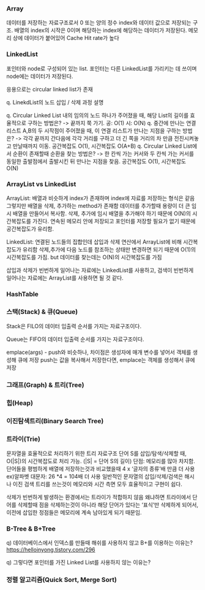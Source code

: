 ### Array
데이터를 저장하는 자료구조로서 0 또는 양의 정수 index와 데이터 값으로 저장되는 구조. 배열의 index의 시작은 0이며 해당하는 index에 해당하는 데이터가 저장된다.
메모리 상에 데이터가 붙어있어 Cache Hit rate가 높다




### LinkedList
포인터와 node로 구성되어 있는 list. 포인터는 다른 LinkedList를 가리키는 데 쓰이며 node에는 데이터가 저장된다. 

응용으로는 circular linked list가 존재

q.
LinekdList의 노드 삽입 / 삭제 과정 설명

q.
Circular Linked List 내의 임의의 노드 하나가 주어졌을 때, 해당 List의 길이를 효율적으로 구하는 방법은?
-> 끝까지 쭉 가기. 공: O(1) 시: O(N)
q.
중간에 만나는 연결 리스트 A,B의 두 시작점이 주어졌을 때, 이 연결 리스트가 만나는 지점을 구하는 방법은?
-> 각각 끝까지 간다음에 각각 거리를 구하고 더 긴 쪽을 거리의 차 만큼 전진시켜놓고 만날때까지 이동. 공간복잡도 O(1), 시간복잡도 O(A+B)
q.
Circular Linked List에서 순환이 존재할때 순환을 찾는 방법은?
-> 한 칸씩 가는 커서와 두 칸씩 가는 커서를 동일한 출발점에서 출발시킨 뒤 만나는 지점을 찾음. 공간복잡도 O(1), 시간복잡도 O(N)

### ArrayList vs LinkedList

ArrayList: 배열과 비슷하게 index가 존재하며 index에 자료를 저장하는 형식은 같음
그렇지만 배열을 삭제, 추가하는 method가 존재함
데이터를 추가할때 용량이 더 큰 임시 배열을 만들어서 복사함.
삭제, 추가에 임시 배열을 추가해야 하기 때문에 O(N)의 시간복잡도를 가진다.
연속된 메모리 안에 저장되고 포인터를 저장할 필요가 없기 때문에 공간복잡도가 유리함.

LinkedList: 연결된 노드들의 집합인데 삽입과 삭제 연산에서 ArrayList에 비해 시간복잡도가 유리함
삭제,추가에 다음 노드를 참조하는 상태만 변경하면 되기 때문에 O(1)의 시간복잡도를 가짐.
but 데이터를 찾는데는 O(N)의 시간복잡도를 가짐

삽입과 삭제가 빈번하게 일어나는 자료에는 LinkedList를 사용하고, 검색이 빈번하게 일어나는 자료에는 ArrayList를 사용하면 될 것 같다.


### HashTable



### 스택(Stack) & 큐(Queue)

Stack은 FILO의 데이터 입출력 순서를 가지는 자료구조이다.


Queue는 FIFO의 데이터 입출력 순서를 가지는 자료구조이다.

emplace(args) - push와 비슷하나, 차이점은 생성자에 매개 변수를 넣어서 객체를 생성해 큐에 저장
push는 값을 복사해서 저장한다면, emplace는 객체를 생성해서 큐에 저장


### 그래프(Graph) & 트리(Tree)



### 힙(Heap)



### 이진탐색트리(Binary Search Tree)



### 트라이(Trie)

문자열을 효율적으로 처리하기 위한 트리 자료구조
단어 S를 삽입/탐색/삭제할 때, O(|S|)의 시간복잡도로 처리 가능. (|S| = 단어 S의 길이)
단점: 메모리를 많아 차지함. 단어들을 평범하게 배열에 저장하는것과 비교했을때 4 x ‘글자의 종류’배 만큼 더 사용
ex)알파벳 대문자: 26 *4 = 104배 더 사용
일반적인 문자열의 삽입/삭제/검색은 해시나 이진 검색 트리를 쓰는것이 메모리와 시간 측면 모두 효율적이고 구현이 쉽다.

삭제가 빈번하게 발생하는 환경에서는 트라이가 적합하지 않음
왜냐하면 트라이에서 단어를 삭제할때 점을 삭제하는것이 아니라 해당 단어가 있다는 ‘표식’만 삭제하게 되어서, 이전에 삽입한 정점들은
메모리에 계속 남아있게 되기 때문임.




### B-Tree & B+Tree



q) 데이터베이스에서 인덱스를 만들때 해쉬를 사용하지 않고 B+를 이용하는 이유는?
https://helloinyong.tistory.com/296

q) 그렇다면 포인터를 가진 Linked List를 사용하지 않는 이유는?



### 정렬 알고리즘(Quick Sort, Merge Sort)






